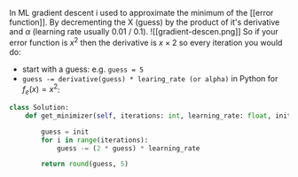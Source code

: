 In ML gradient descent i used to approximate the minimum of the [[error function]]. By decrementing the X (guess) by the product of it's derivative and $\alpha$ (learning rate usually 0.01 / 0.1). 
![[gradient-descen.png]]
So if your error function is $x^2$ then the derivative is $x \times 2$ so every iteration you would do:
- start with a guess: e.g. `guess = 5`
- `guess -= derivative(guess) * learing_rate (or alpha)`
in Python for $f_e(x) = x^2$:
```python
class Solution:
    def get_minimizer(self, iterations: int, learning_rate: float, init: int) -> float:

        guess = init
        for i in range(iterations):
            guess -= (2 * guess) * learning_rate

        return round(guess, 5)
```
